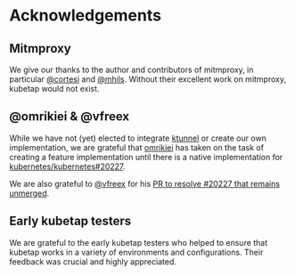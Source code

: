 # Acknowledgements

## Mitmproxy

We give our thanks to the author and contributors of mitmproxy, in particular
[@cortesi](https://github.com/cortesi) and [@mhils](https://github.com/mhils).
Without their excellent work on mitmproxy, kubetap would not exist.

## @omrikiei & @vfreex

While we have not (yet) elected to integrate [ktunnel](https://github.com/omrikiei/ktunnel)
or create our own implementation, we are grateful that [omrikiei](https://github.com/omrikiei)
has taken on the task of creating a feature implementation until there is a native
implementation for [kubernetes/kubernetes#20227](https://github.com/kubernetes/kubernetes/issues/20227).

We are also grateful to [@vfreex](https://github.com/vfreex) for his
[PR to resolve #20227 that remains unmerged](https://github.com/kubernetes/kubernetes/pull/57320).

## Early kubetap testers

We are grateful to the early kubetap testers who helped to ensure that kubetap
works in a variety of environments and configurations. Their feedback was crucial
and highly appreciated.
